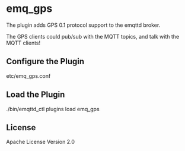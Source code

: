 
emq_gps
=========

The plugin adds GPS 0.1 protocol support to the emqttd broker.

The GPS clients could pub/sub with the MQTT topics, and talk with the MQTT clients!

Configure the Plugin
--------------------

etc/emq_gps.conf

Load the Plugin
---------------

./bin/emqttd_ctl plugins load emq_gps

License
-------

Apache License Version 2.0

